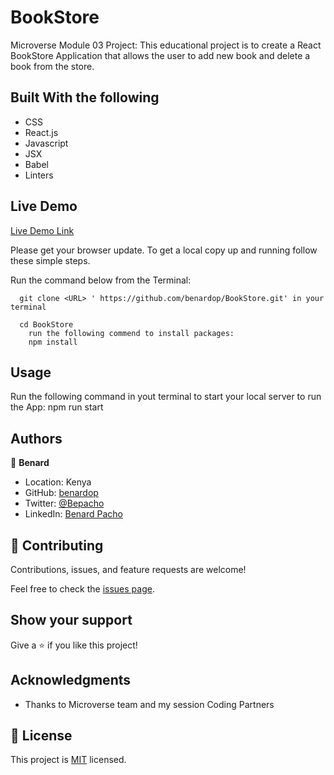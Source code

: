 # BookStore
Microverse Module 03 Project: This educational project is to create a React BookStore Application that allows the user to add new book and delete a book from the store.
 
## Built With the following

- CSS
- React.js
- Javascript
- JSX
- Babel
- Linters

## Live Demo
[Live Demo Link](https://benardop.github.io/BookStore/)


Please get your browser update.
To get a local copy up and running follow these simple steps.

Run the command below from the Terminal:

      git clone <URL> ' https://github.com/benardop/BookStore.git' in your terminal

	  cd BookStore
        run the following commend to install packages:
        npm install

## Usage
Run the following command in yout terminal to start your local server to run the App:
npm run start

## Authors

👤 **Benard**

- Location: Kenya
- GitHub: [benardop](https://github.com/benardop/)
- Twitter: [@Bepacho](https://twitter.com/Bepacho)
- LinkedIn: [Benard Pacho](https://www.linkedin.com/in/ochieng-benard-8264b815/)

## 🤝 Contributing

Contributions, issues, and feature requests are welcome!

Feel free to check the [issues page](https://github.com/benardop/BookStore/issues).

## Show your support

Give a ⭐ if you like this project!

## Acknowledgments

- Thanks to Microverse team and my session Coding Partners

## 📝 License

This project is [MIT](./MIT.md) licensed.
